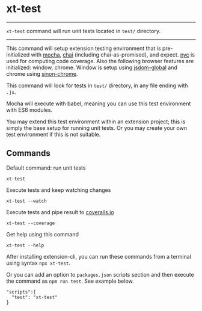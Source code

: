 # xt-test


* * *

<p class='page-intro'><code>xt-test</code> command will run unit tests located in <code>test/</code> directory.</p>

* * *

This command will setup extension testing environment that is pre-initialized
with [mocha](https://mochajs.org/), [chai](https://www.chaijs.com/) (including chai-as-promised),
and expect. [nyc](https://www.npmjs.com/package/nyc) is used for computing code coverage. 
Also the following browser features are initialized: window, chrome. Window
is setup using [jsdom-global](https://www.npmjs.com/package/jsdom-global) and
chrome using [sinon-chrome](https://www.npmjs.com/package/sinon-chrome).

This command will look for tests in `test/` directory, in any file ending with `.js`.

Mocha will execute with babel, meaning you can use this test environment with ES6 modules.

You may extend this test environment within an extension project; this is simply the base setup
for running unit tests. Or you may create your own test environment if this is not suitable.

## Commands

Default command: run unit tests

```
xt-test
```

Execute tests and keep watching changes

```
xt-test --watch
```

Execute tests and pipe result to [coveralls.io](https://coveralls.io)

```
xt-test --coverage
```

Get help using this command

```
xt-test --help
``` 


After installing extension-cli, you can run these commands from a terminal using syntax `npx xt-test`.
 
Or you can add an option to `packages.json` scripts section and then execute the command as `npm run test`. 
See example below.
 
```
"scripts":{
  "test": "xt-test"
}
```


